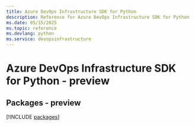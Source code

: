```yaml
---
title: Azure DevOps Infrastructure SDK for Python
description: Reference for Azure DevOps Infrastructure SDK for Python
ms.date: 05/15/2025
ms.topic: reference
ms.devlang: python
ms.service: devopsinfrastructure
---
```

# Azure DevOps Infrastructure SDK for Python - preview
## Packages - preview
[!INCLUDE [packages](devops-infrastructure-index.md)]